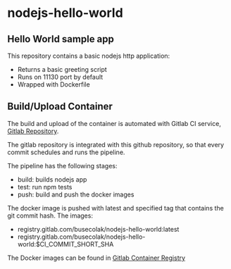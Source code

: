 # nodejs-hello-world
## Hello World sample app

This repository contains a basic nodejs http application:
    
* Returns a basic greeting script
* Runs on 11130 port by default
* Wrapped with Dockerfile

## Build/Upload Container

The build and upload of the container is automated with Gitlab CI service, [Gitlab Repository](https://gitlab.com/busecolak/nodejs-hello-world).

The gitlab repository is integrated with this github repository, so that every commit schedules and runs the pipeline.

The pipeline has the following stages:
- build: builds nodejs app
- test: run npm tests
- push: build and push the docker images

The docker image is pushed with latest and specified tag that contains the git commit hash. The images: 
- registry.gitlab.com/busecolak/nodejs-hello-world:latest
- registry.gitlab.com/busecolak/nodejs-hello-world:$CI_COMMIT_SHORT_SHA

The Docker images can be found in [Gitlab Container Registry](https://gitlab.com/busecolak/nodejs-hello-world/container_registry)